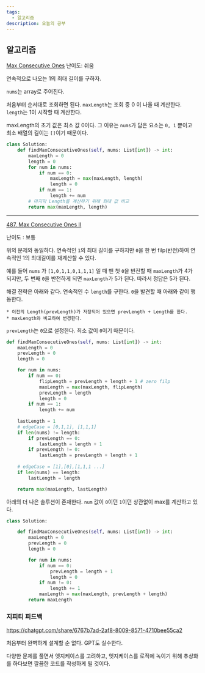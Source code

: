 ```yaml
---
tags:
  - 알고리즘
description: 오늘의 공부
---
```


## 알고리즘

[Max Consecutive Ones](https://leetcode.com/problems/max-consecutive-ones/)
난이도: 쉬움

연속적으로 나오는 1의 최대 길이를 구하자.

`nums`는 array로 주어진다. 

처음부터 순서대로 조회하면 된다.
`maxLength`는 조회 중 0 이 나올 때 계산한다.
`length`는 1이 시작할 때 계산한다.

maxLength의 초기 값은 최소 값 0이다. 그 이유는 `nums`가 담은 요소는 `0, 1` 뿐이고 최소 배열의 길이는 `[]`이기 때문이다.

``` python
class Solution:
    def findMaxConsecutiveOnes(self, nums: List[int]) -> int:
        maxLength = 0
        length = 0
        for num in nums:
            if num == 0:
                maxLength = max(maxLength, length)
                length = 0
            if num == 1:
                length += num
        # 마지막 Length를 계산하기 위해 최대 값 비교
        return max(maxLength, length)
```

---

[487. Max Consecutive Ones II](https://leetcode.com/problems/max-consecutive-ones-ii/)

난이도 : 보통

위의 문제와 동일하다. 연속적인 `1`의 최대 길이를 구하지만 `0`을 한 번 filp(반전)하여 연속적인 1의 최대길이를 재계산할 수 있다.

예를 들어 `nums` 가 `[1,0,1,1,0,1,1,1]` 일 때 맨 첫 `0`을 반전할 때 `maxLength`가 4가 되지만, 두 번째 `0`을 반전하게 되면 `maxLength`가 5가 된다. 따라서 정답은 5가 된다.

해결 전략은 아래와 같다.
연속적인 수 `length`를 구한다.
`0`을 발견할 때 아래와 같이 행동한다.

```
* 이전의 Length(prevLength)가 저장되어 있으면 prevLength + Length를 한다.
* maxLength와 비교하여 변경한다.
```

`prevLength`는 `0`으로 설정한다. 최소 값이 `0`이기 때문이다. 

``` python
def findMaxConsecutiveOnes(self, nums: List[int]) -> int:
    maxLength = 0
    prevLength = 0
    length = 0

    for num in nums:
        if num == 0:
            flipLength = prevLength + length + 1 # zero filp
            maxLength = max(maxLength, flipLength)
            prevLength = length
            length = 0
        if num == 1:
            length += num
    
    lastLength = 1
    # edgeCase = [0,1,1], [1,1,1]
    if len(nums) != length:
        if prevLength == 0:
            lastLength = length + 1
        if prevLength != 0:
            lastLength = prevLength + length + 1
            
    # edgeCase = [1],[0],[1,1,1 ...]
    if len(nums) == length:
        lastLength = length

    return max(maxLength, lastLength)
```

아래의 더 나은 솔루션이 존재한다. `num` 값이 `0`이던 `1`이던 상관없이 max를 계산하고 있다. 

``` python
class Solution:

    def findMaxConsecutiveOnes(self, nums: List[int]) -> int:
        maxLength = 0
        prevLength = 0
        length = 0

        for num in nums:
            if num == 0:
                prevLength = length + 1
                length = 0
            if num != 0:
                length += 1
            maxLength = max(maxLength, prevLength + length)
        return maxLength
```


### 지피티 피드백
https://chatgpt.com/share/6767b7ad-2af8-8009-8571-4710bee55ca2

처음부터 완벽하게 설계할 순 없다. GPT도 실수한다.

다양한 문제를 풀면서 엣지케이스를 고려하고, 엣지케이스를 로직에 녹이기 위해 추상화를 하다보면 깔끔한 코드를 작성하게 될 것이다.

